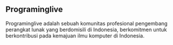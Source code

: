 ## Programinglive

Programinglive adalah sebuah komunitas profesional pengembang perangkat lunak yang berdomisili di Indonesia, berkomitmen untuk berkontribusi pada kemajuan ilmu komputer di Indonesia.